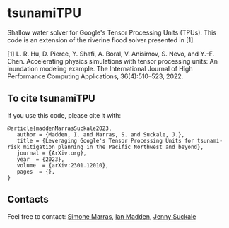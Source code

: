 # tsunamiTPU

Shallow water solver for Google's Tensor Processing Units (TPUs).
This code is an extension of the riverine flood solver presented in [1].

[1] L. R. Hu, D. Pierce, Y. Shafi, A. Boral, V. Anisimov, S. Nevo, and Y.-F. Chen. Accelerating
physics simulations with tensor processing units: An inundation modeling example. The
International Journal of High Performance Computing Applications, 36(4):510–523, 2022.

## To cite tsunamiTPU
If you use this code, please cite it with:
```
@article{maddenMarrasSuckale2023,
   author = {Madden, I. and Marras, S. and Suckale, J.},
   title = {Leveraging Google's Tensor Processing Units for tsunami-risk mitigation planning in the Pacific Northwest and beyond},
   journal = {ArXiv.org},
   year  = {2023},
   volume  = {arXiv:2301.12010},
   pages  = {},
}
```

## Contacts
Feel free to contact: [Simone Marras](mailto:smarras@njit.edu), [Ian Madden](mailto:ianmadden@stanford.edu), [Jenny Suckale](mailto:jsuckale@stanford.edu)

